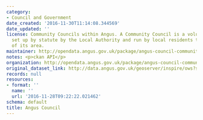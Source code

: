 ```yaml
---
category:
- Council and Government
date_created: '2016-11-30T11:14:08.344569'
date_updated: ''
license: Community Councils within Angus. A Community Council is a voluntary organisation
  set up by statute by the Local Authority and run by local residents to act on behalf
  of its area.
maintainer: http://opendata.angus.gov.uk/package/angus-council-community-council-boundaries
notes: <p>ckan API</p>
organization: http://opendata.angus.gov.uk/package/angus-council-community-council-boundaries
original_dataset_link: http://data.angus.gov.uk/geoserver/inspire/ows?service=WFS&version=1.0.0&request=GetFeature&typeName=inspire:chx_commcouncils&outputFormat=application%2Fjson&srsName=EPSG:3857
records: null
resources:
- format: ''
  name: ''
  url: '2016-11-28T09:22:22.021462'
schema: default
title: Angus Council
---
```

